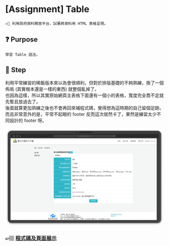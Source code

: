 # [Assignment] Table

`✍🏼 利用政府資料開放平台，試著將資料用 HTML 表格呈現。`

## :question: Purpose
`學習 Table 語法。`

## :feet: Step
利用平常練習的稀飯版本來以為會很順利，但對於排版基礎的不夠熟練，換了一個佈局 (其實根本還是一樣的東西) 就整個亂掉了。<br>
也因為這樣，所以其實原始網頁主表格下面還有一個小的表格，寬度完全喬不定就先暫且放過去了。<br>
後面就算更加熟練之後也不會再回來補程式碼，覺得想為這時期的自己留個足跡。<br>
而且非常意外的是，平常不起眼的 footer 反而這次居然卡了，果然是練習太少不同設計的 footer 呀。<br><br>
![image](https://github.com/ChloeTseng064/F2E_studynotes/blob/main/pic/homework-table.png)

### 👉🏼 [程式碼及頁面展示](https://codepen.io/ChloeTseng1026/pen/qBgYPLp)
